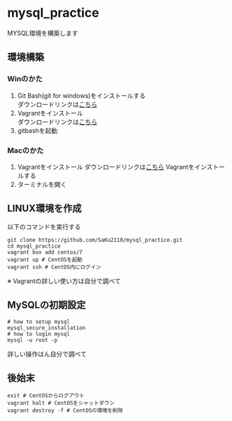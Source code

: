 # mysql_practice
MYSQL環境を構築します

## 環境構築
### Winのかた
1. Git Bash(git for windows)をインストールする  
    ダウンロードリンクは[こちら](https://gitforwindows.org/)
2. Vagrantをインストール  
    ダウンロードリンクは[こちら](https://www.vagrantup.com/downloads.html)
3. gitbashを起動
### Macのかた
1. Vagrantをインストール
    ダウンロードリンクは[こちら](https://www.vagrantup.com/downloads.html)
    Vagrantをインストールする
2. ターミナルを開く
## LINUX環境を作成
以下のコマンドを実行する
```
git clone https://github.com/SaKu2110/mysql_practice.git
cd mysql_practice
vagrant box add centos/7
vagrant up # CentOSを起動
vagrant ssh # CentOS内にログイン
```
※ Vagrantの詳しい使い方は自分で調べて
## MySQLの初期設定
```
# how to setup mysql
mysql_secure_installation
# how to login mysql
mysql -u root -p
```
詳しい操作はん自分で調べて
## 後始末
```
exit # CentOSからログアウト
vagrant halt # CentOSをシャットダウン
vagrant destroy -f # CentOSの環境を削除
```
